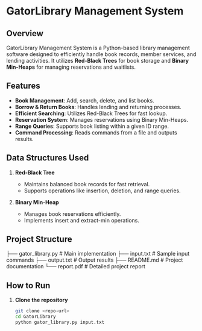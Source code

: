 # GatorLibrary Management System

## Overview
GatorLibrary Management System is a Python-based library management software designed to efficiently handle book records, member services, and lending activities. It utilizes **Red-Black Trees** for book storage and **Binary Min-Heaps** for managing reservations and waitlists.

## Features
- **Book Management**: Add, search, delete, and list books.
- **Borrow & Return Books**: Handles lending and returning processes.
- **Efficient Searching**: Utilizes Red-Black Trees for fast lookup.
- **Reservation System**: Manages reservations using Binary Min-Heaps.
- **Range Queries**: Supports book listing within a given ID range.
- **Command Processing**: Reads commands from a file and outputs results.

## Data Structures Used
1. **Red-Black Tree**
   - Maintains balanced book records for fast retrieval.
   - Supports operations like insertion, deletion, and range queries.

2. **Binary Min-Heap**
   - Manages book reservations efficiently.
   - Implements insert and extract-min operations.

## Project Structure
├── gator_library.py # Main implementation ├── input.txt # Sample input commands ├── output.txt # Output results ├── README.md # Project documentation └── report.pdf # Detailed project report

## How to Run
1. **Clone the repository**
   ```sh
   git clone <repo-url>
   cd GatorLibrary
   python gator_library.py input.txt

